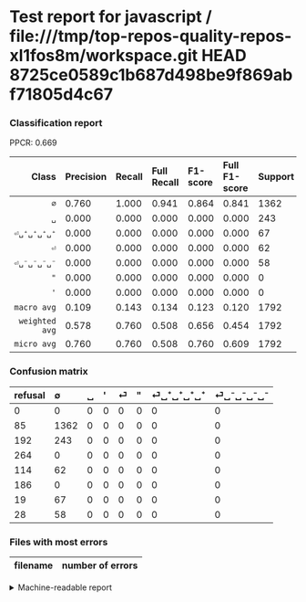 # Test report for javascript / file:///tmp/top-repos-quality-repos-xl1fos8m/workspace.git HEAD 8725ce0589c1b687d498be9f869abf71805d4c67

### Classification report

PPCR: 0.669

| Class | Precision | Recall | Full Recall | F1-score | Full F1-score | Support | Full Support | PPCR |
|------:|:----------|:-------|:------------|:---------|:---------|:--------|:-------------|:-----|
| `∅` | 0.760| 1.000| 0.941| 0.864| 0.841| 1362| 1447| 0.941 |
| `␣` | 0.000| 0.000| 0.000| 0.000| 0.000| 243| 435| 0.559 |
| `⏎␣⁺␣⁺␣⁺␣⁺` | 0.000| 0.000| 0.000| 0.000| 0.000| 67| 86| 0.779 |
| `⏎` | 0.000| 0.000| 0.000| 0.000| 0.000| 62| 176| 0.352 |
| `⏎␣⁻␣⁻␣⁻␣⁻` | 0.000| 0.000| 0.000| 0.000| 0.000| 58| 86| 0.674 |
| `"` | 0.000| 0.000| 0.000| 0.000| 0.000| 0| 186| 0.000 |
| `'` | 0.000| 0.000| 0.000| 0.000| 0.000| 0| 264| 0.000 |
| `macro avg` | 0.109| 0.143| 0.134| 0.123| 0.120| 1792| 2680| 0.669 |
| `weighted avg` | 0.578| 0.760| 0.508| 0.656| 0.454| 1792| 2680| 0.669 |
| `micro avg` | 0.760| 0.760| 0.508| 0.760| 0.609| 1792| 2680| 0.669 |

### Confusion matrix

|refusal|  ∅| ␣| '| ⏎| "| ⏎␣⁺␣⁺␣⁺␣⁺| ⏎␣⁻␣⁻␣⁻␣⁻| 
|:---|:---|:---|:---|:---|:---|:---|:---|
|0 |0 |0 |0 |0 |0 |0 |0 |
|85 |1362 |0 |0 |0 |0 |0 |0 |
|192 |243 |0 |0 |0 |0 |0 |0 |
|264 |0 |0 |0 |0 |0 |0 |0 |
|114 |62 |0 |0 |0 |0 |0 |0 |
|186 |0 |0 |0 |0 |0 |0 |0 |
|19 |67 |0 |0 |0 |0 |0 |0 |
|28 |58 |0 |0 |0 |0 |0 |0 |

### Files with most errors

| filename | number of errors|
|:----:|:-----|

<details>
    <summary>Machine-readable report</summary>
```json
{
  "cl_report": {"\"": {"f1-score": 0.0, "precision": 0.0, "recall": 0.0, "support": 0}, "\u0027": {"f1-score": 0.0, "precision": 0.0, "recall": 0.0, "support": 0}, "macro avg": {"f1-score": 0.12338074100914939, "precision": 0.10857780612244898, "recall": 0.14285714285714285, "support": 1792}, "micro avg": {"f1-score": 0.760044642857143, "precision": 0.7600446428571429, "recall": 0.7600446428571429, "support": 1792}, "weighted avg": {"f1-score": 0.6564240986502401, "precision": 0.5776678591358418, "recall": 0.7600446428571429, "support": 1792}, "\u2205": {"f1-score": 0.8636651870640457, "precision": 0.7600446428571429, "recall": 1.0, "support": 1362}, "\u23ce": {"f1-score": 0.0, "precision": 0.0, "recall": 0.0, "support": 62}, "\u23ce\u2423\u207a\u2423\u207a\u2423\u207a\u2423\u207a": {"f1-score": 0.0, "precision": 0.0, "recall": 0.0, "support": 67}, "\u23ce\u2423\u207b\u2423\u207b\u2423\u207b\u2423\u207b": {"f1-score": 0.0, "precision": 0.0, "recall": 0.0, "support": 58}, "\u2423": {"f1-score": 0.0, "precision": 0.0, "recall": 0.0, "support": 243}},
  "cl_report_full": {"\"": {"f1-score": 0.0, "precision": 0.0, "recall": 0.0, "support": 186}, "\u0027": {"f1-score": 0.0, "precision": 0.0, "recall": 0.0, "support": 264}, "macro avg": {"f1-score": 0.12014290124818065, "precision": 0.10857780612244898, "recall": 0.1344653963866127, "support": 2680}, "micro avg": {"f1-score": 0.60912343470483, "precision": 0.7600446428571429, "recall": 0.5082089552238805, "support": 2680}, "weighted avg": {"f1-score": 0.45407740550105297, "precision": 0.41036738739339024, "recall": 0.5082089552238805, "support": 2680}, "\u2205": {"f1-score": 0.8410003087372646, "precision": 0.7600446428571429, "recall": 0.9412577747062889, "support": 1447}, "\u23ce": {"f1-score": 0.0, "precision": 0.0, "recall": 0.0, "support": 176}, "\u23ce\u2423\u207a\u2423\u207a\u2423\u207a\u2423\u207a": {"f1-score": 0.0, "precision": 0.0, "recall": 0.0, "support": 86}, "\u23ce\u2423\u207b\u2423\u207b\u2423\u207b\u2423\u207b": {"f1-score": 0.0, "precision": 0.0, "recall": 0.0, "support": 86}, "\u2423": {"f1-score": 0.0, "precision": 0.0, "recall": 0.0, "support": 435}},
  "ppcr": 0.6686567164179105
}
```
</details>
